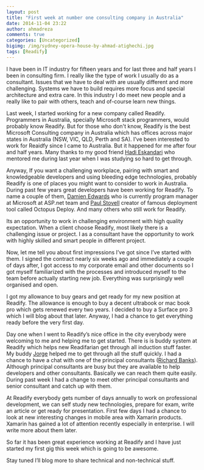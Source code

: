 ```yaml
---
layout: post
title: "First week at number one consulting company in Australia"
date: 2014-11-04 23:22
author: ahmadreza
comments: true
categories: [Uncategorized]
bigimg: /img/sydney-opera-house-by-ahmad-atighechi.jpg
tags: [Readify]
---
```



I have been in IT industry for fifteen years and for last three and half years I been in consulting firm. I really like the type of work I usually do as a consultant. Issues that we have to deal with are usually different and more challenging. Systems we have to build requires more focus and special architecture and extra care. In this industry I do meet new people and a really like to pair with others, teach and of-course learn new things. 
  

Last week, I started working for a new company called Readify. Programmers in Australia, specially Microsoft stack programmers, would probably know Readify. But for those who don't know, Readify is the best Microsoft Consulting company in Australia which has offices across major states in Australia (NSW, VIC, QLD, Perth and SA). I’ve been interested to work for Reaidfy since I came to Australia. But it happened for me after four and half years. Many thanks to my good friend [Hadi Eskandari](https://twitter.com/hadi_es) who mentored me during last year when I was studying so hard to get through.
  

Anyway, If you want a challenging workplace, pairing with smart and knowledgeable developers and using bleeding edge technologies, probably Readify is one of places you might want to consider to work in Australia. During past few years great developers have been working for Readify. To name a couple of them, [Damien Edwards](https://twitter.com/DamianEdwards) who is currently program manager at Microsoft at ASP.net team and [Paul Stovell](https://twitter.com/paulstovell) creator of famous deployment tool called Octopus Deploy. And many others who still work for Readify.
  

Its an opportunity to work in challenging environment with high quality expectation. When a client choose Readify, most likely there is a challenging issue or project. I as a consultant have the opportunity to work with highly skilled and smart people in different project.
  

Now, let me tell you about first impressions I’ve got since I’ve started with them. I signed the contract nearly six weeks ago and immediately a couple of days after, I got access to my corporate email and other documents so I got myself familiarized with the processes and introduced myself to the team before actually starting new job. Everything was surprisingly well organised and open. 
  

I got my allowance to buy gears and get ready for my new position at Readify. The allowance is enough to buy a decent ultrabook or mac book pro which gets renewed every two years. I decided to buy a Surface pro 3 which I will blog about that later. Anyway, I had a chance to get everything ready before the very first day.
  

Day one when I went to Readify’s nice office in the city everybody were welcoming to me and helping me to get started. There is is buddy system at Readify which helps new Readifarian get through all induction stuff faster. My buddy [Jorge](https://twitter.com/jorgefioranelli) helped me to get through all the stuff quickly. I had a chance to have a chat with one of the principal consultants ([Richard Banks](https://twitter.com/rbanks54)). Although principal consultants are busy but they are available to help developers and other consultants. Basically we can reach them quite easily. During past week I had a change to meet other principal consultants and senior consultant and catch up with them. 
  

At Readify everybody gets number of days annually to work on professional development, we can self study new technologies, prepare for exam, write an article or get ready for presentation. First few days I had a chance to look at new interesting changes in mobile area with Xamarin products. Xamarin has gained a lot of attention recently especially in enterprise. I will write more about them later.
  

So far it has been great experience working at Readify and I have just started my first gig this week which is going to be awesome.
  

Stay tuned I’ll blog more to share technical and non-technical stuff.

